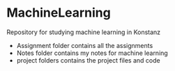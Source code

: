 # MachineLearning
Repository for studying machine learning in Konstanz

* Assignment folder contains all the assignments
* Notes folder contains my notes for machine learning
* project folders contains the project files and code
